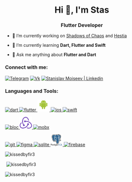 <h1 align="center">Hi 👋, I'm Stas</h1>
<h3 align="center">Flutter Developer</h3>


- 🔭 I’m currently working on [Shadows of Chaos](https://github.com/KiSSEDBYFiR3/shadows-of-chaos) and [Hestia](https://github.com/Hestia-Home/application)

- 🌱 I’m currently learning **Dart, Flutter and Swift**

- 💬 Ask me anything about **Flutter and Dart**


<h3 align="left">Connect with me:</h3>
<a href="https://t.me/hopelessly"><img align="center" alt="Telegram" width="32px" src="https://upload.wikimedia.org/wikipedia/commons/8/83/Telegram_2019_Logo.svg" /></a> <a href="https://vk.com/hopeless_stas"><img align="center" alt="Vk" width="32px" src="https://upload.wikimedia.org/wikipedia/commons/f/f3/VK_Compact_Logo_%282021-present%29.svg" /></a> <a href="https://www.linkedin.com/in/kissedbyfir3/"><img align="center" width="32px" height="32px" src="https://simpleicons.org/icons/linkedin.svg" alt="Stanislav Moiseev | Linkedin"/></a>


<p align="left">
</p>

<h3 align="left">Languages and Tools:</h3>
<a href="https://dart.dev" target="_blank" rel="noreferrer"> <img src="https://www.vectorlogo.zone/logos/dartlang/dartlang-icon.svg" alt="dart" width="40" height="40"/> <a href="https://flutter.dev" target="_blank" rel="noreferrer"> <img src="https://www.vectorlogo.zone/logos/flutterio/flutterio-icon.svg" alt="flutter" width="40" height="40"/> </a> <a align="left"> <a href="https://developer.android.com" target="_blank" rel="noreferrer"> <img src="https://raw.githubusercontent.com/devicons/devicon/master/icons/android/android-original-wordmark.svg" alt="android" width="40" height="40"/> </a> <a href="https://developer.apple.com/" target="_blank" rel="noreferrer"> <img src="https://cdn3.iconfinder.com/data/icons/social-media-logos-glyph/2048/5315_-_Apple-1024.png" alt="ios" width="50" height="50"/> </a> <a href="https://www.swift.org/" target="_blank" rel="noreferrer"> <img src="https://www.vectorlogo.zone/logos/swift/swift-icon.svg" alt="swift" width="40" height="40"/> </a> </p>
 
<a href="https://bloclibrary.dev" target="_blank" rel="noreferrer"> <img src="https://plugins.jetbrains.com/files/12129/261752/icon/pluginIcon.svg" alt="bloc" width="40" height="40"/> </a> </a> <a href="https://redux.js.org" target="_blank" rel="noreferrer"> <img src="https://raw.githubusercontent.com/devicons/devicon/master/icons/redux/redux-original.svg" alt="redux" width="40" height="40"/> </a> <a href="https://mobx.netlify.app/" target="_blank" rel="noreferrer"> <img src="https://brandslogos.com/wp-content/uploads/images/mobx-logo-vector.svg" alt="mobx" width="40" height="40"/> </a> </p>

<a href="https://git-scm.com/" target="_blank" rel="noreferrer"> <img src="https://www.vectorlogo.zone/logos/git-scm/git-scm-icon.svg" alt="git" width="40" height="40"/> </a> <a href="https://www.figma.com/" target="_blank" rel="noreferrer"> <img src="https://www.vectorlogo.zone/logos/figma/figma-icon.svg" alt="figma" width="40" height="40"/> </a> <a href="https://www.sqlite.org/" target="_blank" rel="noreferrer"> <img src="https://www.vectorlogo.zone/logos/sqlite/sqlite-icon.svg" alt="sqlite" width="40" height="40"/> </a> <a href="https://www.postgresql.org" target="_blank" rel="noreferrer"> <img src="https://raw.githubusercontent.com/devicons/devicon/master/icons/postgresql/postgresql-original-wordmark.svg" alt="postgresql" width="40" height="40"/> </a> <a href="https://firebase.google.com/" target="_blank" rel="noreferrer"> <img src="https://www.vectorlogo.zone/logos/firebase/firebase-icon.svg" alt="firebase" width="40" height="40"/> </a> </p>

<p><img align="center" src="https://github-readme-stats.vercel.app/api/top-langs?username=kissedbyfir3&show_icons=true&locale=en&langs_count=10&hide=Jupyter%20Notebook&layout=compact" alt="kissedbyfir3" /></p>

<p>&nbsp;<img align="center" src="https://github-readme-stats.vercel.app/api?username=kissedbyfir3&show_icons=true&locale=en" alt="kissedbyfir3" /></p>

<p><img align="center" src="https://github-readme-streak-stats.herokuapp.com/?user=kissedbyfir3" alt="kissedbyfir3" /></p>
